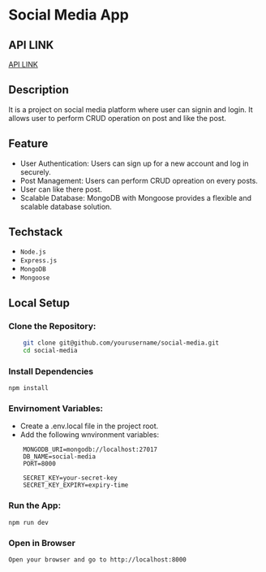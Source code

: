# Social Media App

## API LINK

[API LINK](https://documenter.getpostman.com/view/21676004/2sA2xmUAuJ)

## Description

It is a project on social media platform where user can signin and login. It allows user to perform CRUD operation on post and like the post.

## Feature

- User Authentication: Users can sign up for a new account and log in securely.
- Post Management: Users can perform CRUD opreation on every posts.
- User can like there post.
- Scalable Database: MongoDB with Mongoose provides a flexible and scalable database solution.

## Techstack

- `Node.js`
- `Express.js`
- `MongoDB`
- `Mongoose`

## Local Setup

### Clone the Repository:

```bash
    git clone git@github.com/yourusername/social-media.git
    cd social-media
```

### Install Dependencies

`npm install`

### Envirnoment Variables:

- Create a .env.local file in the project root.
- Add the following wnvironment variables:

```dotenv
    MONGODB_URI=mongodb://localhost:27017
    DB_NAME=social-media
    PORT=8000

    SECRET_KEY=your-secret-key
    SECRET_KEY_EXPIRY=expiry-time
```

### Run the App:

`npm run dev`

### Open in Browser

`Open your browser and go to http://localhost:8000`
